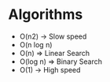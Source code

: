 # Algorithms

- O(n2) -> Slow speed
- O(n log n)
- O(n) => Linear Search
- O(log n) => Binary Search
- O(1)  -> High speed
